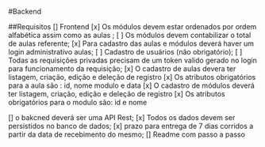 #Backend

##Requisitos
[] Frontend
[x] Os módulos devem estar ordenados por ordem alfabética assim como as aulas ;
[ ] Os módulos devem contabilizar o total de aulas referente;
[x] Para cadastro das aulas e módulos deverá haver um login administrativo aulas;
[ ] Cadastro de usuários (não obrigatório);
[ ] Todas as requisições privadas precisam de um token valido gerado no login para funcionamento da requisição;
[x] O cadastro de aulas devera ter listagem, criação, edição e deleção de registro
[x] Os atributos obrigatórios para a aula são : id, nome modulo e data
[x] O cadastro de módulos deverá ter listagem, criação, edição e deleção de registro
[x] Os atributos obrigatórios para o modulo são: id e nome

[] o bakcned deverá ser uma API Rest;
[x] Todos os dados devem ser persistidos no banco de dados;
[x] prazo para entrega de 7 dias corridos a partir da data de recebimento do mesmo;
[] Readme com passo a passo